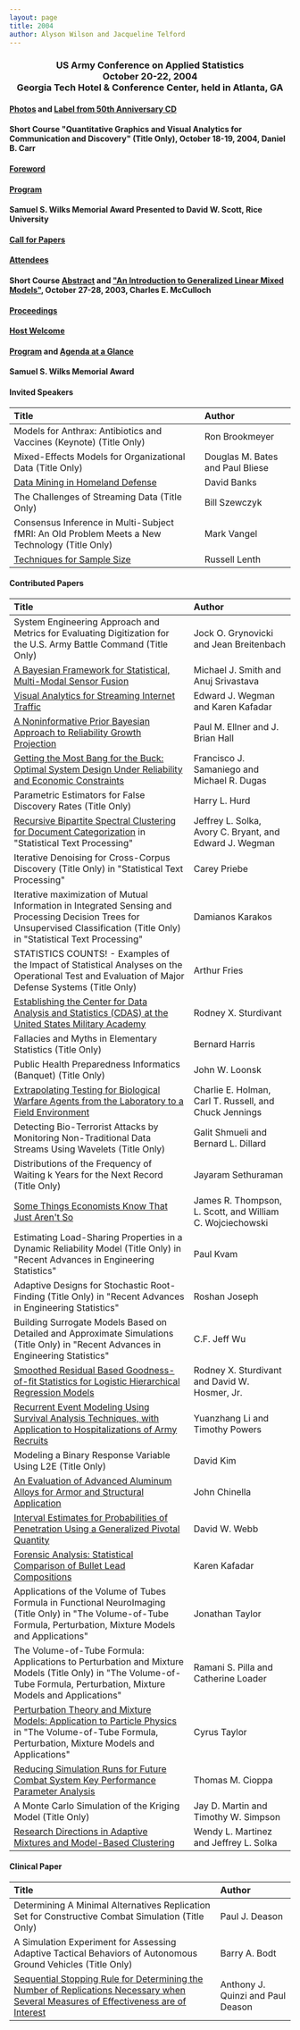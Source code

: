 ```yaml
---
layout: page
title: 2004
author: Alyson Wilson and Jacqueline Telford
---
```

<div align="center"><h3>US Army Conference on Applied Statistics<br>
October 20-22, 2004<br>
Georgia Tech Hotel & Conference Center, held in Atlanta, GA</h3></div>


#### [Photos](https://alysongwilson.github.io/ACAS/DOE6/Photos2004.pdf) and [Label from 50th Anniversary CD](https://alysongwilson.github.io/ACAS/DOE6/03041488_Label.png)

#### Short Course "Quantitative Graphics and Visual Analytics for Communication and Discovery" (Title Only), October 18-19, 2004, Daniel B. Carr

#### [Foreword](https://alysongwilson.github.io/ACAS/DOE6/ACAS10Foreword.pdf#page=1)

#### [Program](https://alysongwilson.github.io/ACAS/DOE6/ACAS10Program.pdf#page=1)

#### Samuel S. Wilks Memorial Award Presented to David W. Scott, Rice University

#### [Call for Papers](https://alysongwilson.github.io/ACAS/ACAS03/call_for_papers_03.pdf)

#### [Attendees](https://alysongwilson.github.io/ACAS/ACAS03/REG2003.pdf)

#### Short Course [Abstract](https://alysongwilson.github.io/ACAS/ACAS03/course.html) and ["An Introduction to Generalized Linear Mixed Models"](https://alysongwilson.github.io/ACAS/DOE6/Master03.pdf#page=10), October 27-28, 2003, Charles E. McCulloch

#### [Proceedings](https://alysongwilson.github.io/ACAS/DOE6/Master03.pdf)

#### [Host Welcome](https://alysongwilson.github.io/ACAS/ACAS03/HostWelcome.pdf)

#### [Program](https://alysongwilson.github.io/ACAS/DOE6/agenda03.html) and [Agenda at a Glance](https://alysongwilson.github.io/ACAS/ACAS03/Agenda_ACAS_sum.html)

#### Samuel S. Wilks Memorial Award



#### Invited Speakers

| Title | Author |
| :--- | :--- |
| Models for Anthrax: Antibiotics and Vaccines (Keynote) (Title Only) | Ron Brookmeyer |
| Mixed-Effects Models for Organizational Data (Title Only) | Douglas M. Bates and Paul Bliese |
| [Data Mining in Homeland Defense](https://alysongwilson.github.io/ACAS/DOE6/ACAS10.pdf#page=278) | David Banks |
| The Challenges of Streaming Data (Title Only) | Bill Szewczyk |
| Consensus Inference in Multi-Subject fMRI: An Old Problem Meets a New Technology (Title Only) | Mark Vangel |
| [Techniques for Sample Size](https://alysongwilson.github.io/ACAS/DOE6/ACAS10.pdf#page=573) | Russell Lenth |
 

#### Contributed Papers

| Title | Author |
| :--- | :--- |
| System Engineering Approach and Metrics for Evaluating Digitization for the U.S. Army Battle Command (Title Only) | Jock O. Grynovicki and Jean Breitenbach |
| [A Bayesian Framework for Statistical, Multi-Modal Sensor Fusion](https://alysongwilson.github.io/ACAS/DOE6/ACAS10.pdf#page=9) | Michael J. Smith and Anuj Srivastava |
| [Visual Analytics for Streaming Internet Traffic](https://alysongwilson.github.io/ACAS/DOE6/ACAS10.pdf#page=51) | Edward J. Wegman and Karen Kafadar |
| [A Noninformative Prior Bayesian Approach to Reliability Growth Projection](https://alysongwilson.github.io/ACAS/DOE6/ACAS10.pdf#page=102) | Paul M. Ellner and J. Brian Hall |
| [Getting the Most Bang for the Buck: Optimal System Design Under Reliability and Economic Constraints](https://alysongwilson.github.io/ACAS/DOE6/ACAS10.pdf#page=128) | Francisco J. Samaniego and Michael R. Dugas |
| Parametric Estimators for False Discovery Rates (Title Only) | Harry L. Hurd |
| [Recursive Bipartite Spectral Clustering for Document Categorization](https://alysongwilson.github.io/ACAS/DOE6/ACAS10.pdf#page=135) in "Statistical Text Processing" | Jeffrey L. Solka, Avory C. Bryant, and Edward J. Wegman |
| Iterative Denoising for Cross-Corpus Discovery (Title Only) in "Statistical Text Processing" | Carey Priebe |
| Iterative maximization of Mutual Information in Integrated Sensing and Processing Decision Trees for Unsupervised Classification (Title Only) in "Statistical Text Processing"| Damianos Karakos |
| STATISTICS COUNTS! - Examples of the Impact of Statistical Analyses on the Operational Test and Evaluation of Major Defense Systems (Title Only) | Arthur Fries |
| [Establishing the Center for Data Analysis and Statistics (CDAS) at the United States Military Academy](https://alysongwilson.github.io/ACAS/DOE6/ACAS10.pdf#page=240) | Rodney X. Sturdivant |
| Fallacies and Myths in Elementary Statistics (Title Only) | Bernard Harris |
| Public Health Preparedness Informatics (Banquet) (Title Only) | John W. Loonsk |
| [Extrapolating Testing for Biological Warfare Agents from the Laboratory to a Field Environment](https://alysongwilson.github.io/ACAS/DOE6/ACAS10.pdf#page=306) | Charlie E. Holman, Carl T. Russell, and Chuck Jennings |
| Detecting Bio-Terrorist Attacks by Monitoring Non-Traditional Data Streams Using Wavelets (Title Only) | Galit Shmueli and Bernard L. Dillard |
| Distributions of the Frequency of Waiting k Years for the Next Record (Title Only) | Jayaram Sethuraman |
| [Some Things Economists Know That Just Aren't So](https://alysongwilson.github.io/ACAS/DOE6/ACAS10.pdf#page=313) | James R. Thompson, L. Scott, and William C. Wojciechowski |
| Estimating Load-Sharing Properties in a Dynamic Reliability Model (Title Only) in "Recent Advances in Engineering Statistics" | Paul Kvam |
| Adaptive Designs for Stochastic Root-Finding (Title Only) in "Recent Advances in Engineering Statistics" | Roshan Joseph |
| Building Surrogate Models Based on Detailed and Approximate Simulations (Title Only) in "Recent Advances in Engineering Statistics" | C.F. Jeff Wu |
| [Smoothed Residual Based Goodness-of-fit Statistics for Logistic Hierarchical Regression Models](https://alysongwilson.github.io/ACAS/DOE6/ACAS10.pdf#page=372) | Rodney X. Sturdivant and David W. Hosmer, Jr.|
| [Recurrent Event Modeling Using Survival Analysis Techniques, with Application to Hospitalizations of Army Recruits](https://alysongwilson.github.io/ACAS/DOE6/ACAS10.pdf#page=385) | Yuanzhang Li and Timothy Powers |
| Modeling a Binary Response Variable Using L2E (Title Only) | David Kim |
| [An Evaluation of Advanced Aluminum Alloys for Armor and Structural Application](https://alysongwilson.github.io/ACAS/DOE6/ACAS10.pdf#page=401) | John Chinella |
| [Interval Estimates for Probabilities of Penetration Using a Generalized Pivotal Quantity](https://alysongwilson.github.io/ACAS/DOE6/ACAS10.pdf#page=433) | David W. Webb |
| [Forensic Analysis: Statistical Comparison of Bullet Lead Compositions](https://alysongwilson.github.io/ACAS/DOE6/ACAS10.pdf#page=441) | Karen Kafadar |
| Applications of the Volume of Tubes Formula in Functional NeuroImaging (Title Only) in "The Volume-of-Tube Formula, Perturbation, Mixture Models and Applications" | Jonathan Taylor |
| The Volume-of-Tube Formula: Applications to Perturbation and Mixture Models (Title Only) in "The Volume-of-Tube Formula, Perturbation, Mixture Models and Applications" | Ramani S. Pilla and Catherine Loader |
| [Perturbation Theory and Mixture Models: Application to Particle Physics](https://alysongwilson.github.io/ACAS/DOE6/ACAS10.pdf#page=498) in "The Volume-of-Tube Formula, Perturbation, Mixture Models and Applications" | Cyrus Taylor |
| [Reducing Simulation Runs for Future Combat System Key Performance Parameter Analysis](https://alysongwilson.github.io/ACAS/DOE6/ACAS10.pdf#page=521) | Thomas M. Cioppa |
| A Monte Carlo Simulation of the Kriging Model (Title Only) | Jay D. Martin and Timothy W. Simpson |
| [Research Directions in Adaptive Mixtures and Model-Based Clustering](https://alysongwilson.github.io/ACAS/DOE6/ACAS10.pdf#page=545) | Wendy L. Martinez and Jeffrey L. Solka |


#### Clinical Paper

| Title | Author |
| :--- | :--- |
| Determining A Minimal Alternatives Replication Set for Constructive Combat Simulation (Title Only) | Paul J. Deason |
| A Simulation Experiment for Assessing Adaptive Tactical Behaviors of Autonomous Ground Vehicles (Title Only) | Barry A. Bodt |
| [Sequential Stopping Rule for Determining the Number of Replications Necessary when Several Measures of Effectiveness are of Interest](https://alysongwilson.github.io/ACAS/DOE6/ACAS10.pdf#page=244) | Anthony J. Quinzi and Paul Deason |
